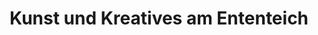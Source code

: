 ---
title: "Kunst und Kreatives am Ententeich"
url: /buesum/kunst-und-kreatives-am-ententeich/
shop: Kunst
---